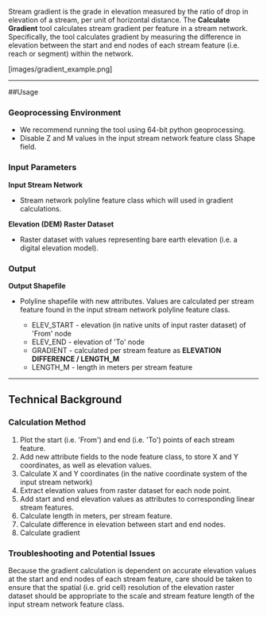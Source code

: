 Stream gradient is the grade in elevation measured by the ratio of drop in elevation of a stream, per unit of horizontal distance. 
The **Calculate Gradient** tool calculates stream gradient per feature in a stream network. Specifically, the tool calculates gradient
by measuring the difference in elevation between the start and end nodes of each stream feature (i.e. reach or segment) 
within the network.

[images/gradient_example.png] 

_______________________________________________________________
##Usage

### Geoprocessing Environment

* We recommend running the tool using 64-bit python geoprocessing.
* Disable Z and M values in the input stream network feature class Shape field.

### Input Parameters

**Input Stream Network**

* Stream network polyline feature class which will used in gradient calculations. 

**Elevation (DEM) Raster Dataset**

* Raster dataset with values representing bare earth elevation (i.e. a digital elevation model).

### Output

**Output Shapefile**

* Polyline shapefile with new attributes. Values are calculated per stream feature found in
the input stream network polyline feature class.

  * ELEV_START - elevation (in native units of input raster dataset) of 'From' node
  * ELEV_END - elevation of 'To' node
  * GRADIENT - calculated per stream feature as **ELEVATION DIFFERENCE / LENGTH_M**
  * LENGTH_M - length in meters per stream feature

_______________________________________________________________
## Technical Background

### Calculation Method

1. Plot the start (i.e. 'From') and end (i.e. 'To') points of each stream feature.
2. Add new attribute fields to the node feature class, to store X and Y coordinates, as well as elevation values.
3. Calculate X and Y coordinates (in the native coordinate system of the input stream network)
4. Extract elevation values from raster dataset for each node point.
5. Add start and end elevation values as attributes to corresponding linear stream features.
6. Calculate length in meters, per stream feature.
7. Calculate difference in elevation between start and end nodes.
8. Calculate gradient

### Troubleshooting and Potential Issues

Because the gradient calculation is dependent on accurate elevation values at the start and end nodes of 
each stream feature, care should be taken to ensure that the spatial (i.e. grid cell) resolution of the 
elevation raster dataset should be appropriate to the scale and stream feature length of the input stream
network feature class.


